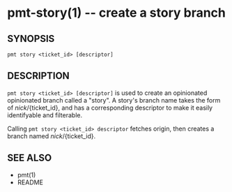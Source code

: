 pmt-story(1) -- create a story branch
=====================================

## SYNOPSIS

    pmt story <ticket_id> [descriptor]

## DESCRIPTION

`pmt story <ticket_id> [descriptor]` is used to create an
opinionated opinionated branch called a "story". A story's
branch name takes the form of ${nick}/${ticket_id}, and has
a corresponding descriptor to make it easily identifyable and
filterable.

Calling `pmt story <ticket_id> descriptor` fetches origin,
then creates a branch named ${nick}/${ticket_id}.

## SEE ALSO

* pmt(1)
* README
